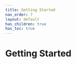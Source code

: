 ```yaml
---
title: Getting Started
nav_order: 7
layout: default
has_children: true
has_toc: true
---
```


# Getting Started